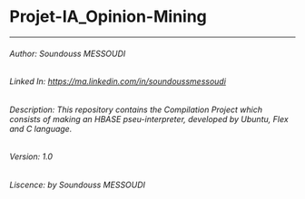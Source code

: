 # Projet-IA_Opinion-Mining
----------------------------------------------------------------------------------------------
###### Author: Soundouss MESSOUDI
###### Linked In: https://ma.linkedin.com/in/soundoussmessoudi
###### Description: This repository contains the Compilation Project which consists of making an HBASE pseu-interpreter, developed by Ubuntu, Flex and C language.
###### Version: 1.0
###### Liscence: by Soundouss MESSOUDI


